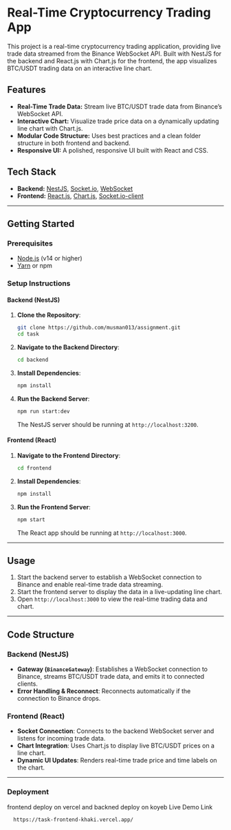 # Real-Time Cryptocurrency Trading App

This project is a real-time cryptocurrency trading application, providing live trade data streamed from the Binance WebSocket API. Built with NestJS for the backend and React.js with Chart.js for the frontend, the app visualizes BTC/USDT trading data on an interactive line chart.

## Features

- **Real-Time Trade Data:** Stream live BTC/USDT trade data from Binance’s WebSocket API.
- **Interactive Chart:** Visualize trade price data on a dynamically updating line chart with Chart.js.
- **Modular Code Structure:** Uses best practices and a clean folder structure in both frontend and backend.
- **Responsive UI:** A polished, responsive UI built with React and CSS.

## Tech Stack

- **Backend:** [NestJS](https://nestjs.com/), [Socket.io](https://socket.io/), [WebSocket](https://developer.mozilla.org/en-US/docs/Web/API/WebSocket)
- **Frontend:** [React.js](https://reactjs.org/), [Chart.js](https://www.chartjs.org/), [Socket.io-client](https://www.npmjs.com/package/socket.io-client)

---

## Getting Started

### Prerequisites

- [Node.js](https://nodejs.org/) (v14 or higher)
- [Yarn](https://classic.yarnpkg.com/en/docs/install/) or npm

### Setup Instructions

#### Backend (NestJS)

1. **Clone the Repository**:
    ```bash
    git clone https://github.com/musman013/assignment.git
    cd task
    ```

2. **Navigate to the Backend Directory**:
    ```bash
    cd backend
    ```

3. **Install Dependencies**:
    ```bash
    npm install
    ```

4. **Run the Backend Server**:
    ```bash
    npm run start:dev
    ```
    The NestJS server should be running at `http://localhost:3200`.

#### Frontend (React)

1. **Navigate to the Frontend Directory**:
    ```bash
    cd frontend
    ```

2. **Install Dependencies**:
    ```bash
    npm install
    ```

3. **Run the Frontend Server**:
    ```bash
    npm start
    ```
    The React app should be running at `http://localhost:3000`.

---

## Usage

1. Start the backend server to establish a WebSocket connection to Binance and enable real-time trade data streaming.
2. Start the frontend server to display the data in a live-updating line chart.
3. Open `http://localhost:3000` to view the real-time trading data and chart.

---

## Code Structure

### Backend (NestJS)

- **Gateway (`BinanceGateway`)**: Establishes a WebSocket connection to Binance, streams BTC/USDT trade data, and emits it to connected clients.
- **Error Handling & Reconnect**: Reconnects automatically if the connection to Binance drops.

### Frontend (React)

- **Socket Connection**: Connects to the backend WebSocket server and listens for incoming trade data.
- **Chart Integration**: Uses Chart.js to display live BTC/USDT prices on a line chart.
- **Dynamic UI Updates**: Renders real-time trade price and time labels on the chart.

---

### Deployment

frontend deploy on vercel 
and backned deploy on koyeb
Live Demo Link
  ```bash
    https://task-frontend-khaki.vercel.app/
    